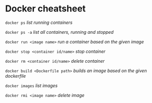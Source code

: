 Docker cheatsheet
=================

`docker ps` _list running containers_

`docker ps -a` _list all containers, running and stopped_

`docker run <image name>` _run a container based on the given image_

`docker stop <container id/name>` _stop container_

`docker rm <container id/name>` _delete container_

`docker build <Dockerfile path>` _builds an image based on the given dockerfile_

`docker images` _list images_

`docker rmi <image name>` _delete image_
